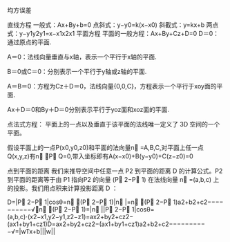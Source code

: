 均方误差



直线方程
一般式：Ax+By+b=0
点斜式：y−y0=k(x−x0)
斜截式：y=kx+b
两点式：y−y1y2y1=x−x1x2x1
平面方程
平面的一般方程：Ax+By+Cz+D=0
 D＝0：通过原点的平面.

 A＝0：法线向量垂直与x轴，表示一个平行于x轴的平面.

B＝0或C＝0：分别表示一个平行于y轴或z轴的平面.

A＝B＝0：方程为Cz＋D＝0，法线向量{0,0,C}，方程表示一个平行于xoy面的平面.

Ax＋D＝0和By＋D＝0分别表示平行于yoz面和xoz面的平面.

点法式方程：
平面上的一点以及垂直于该平面的法线唯一定义了 3D 空间的一个平面。

假设平面上的一点P(x0,y0,z0)和平面的法向量n⃗ =A,B,C,对平面上任一点Q(x,y,z)有n⃗ ⋅P⃗ Q=0,带入坐标即有A(x−x0)+B(y−y0)+C(z−z0)=0

点到平面的距离
我们来推导空间中任意一点 P2 到平面的距离 D 的计算公式。P2 到平面的距离等于由 P1 指向P2 的向量 (P⃗ 2−P⃗ 1) 在法线向量 n⃗ =(a,b,c) 上的投影。我们用点积来计算投影距离 D ：

D=|P⃗ 2−P⃗ 1|cosθ=n⃗ ⋅(P⃗ 2−P⃗ 1)|n⃗ |=n⃗ ⋅(P⃗ 2−P⃗ 1)a2+b2+c2−−−−−−−−−−√∵n⃗ ⋅(P⃗ 2−P⃗ 1)=|n⃗ ||P⃗ 2−P⃗ 1|cosθ=(a,b,c)⋅(x2−x1,y2−y1,z2−z1)=ax2+by2+cz2−(ax1+by1+cz1)D=ax2+by2+cz2−(ax1+by1+cz1)a2+b2+c2−−−−−−−−−−√=|wTx+b|||w||
